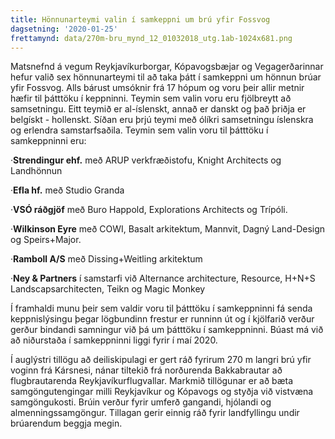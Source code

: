 ```yaml
---
title: Hönnunarteymi valin í samkeppni um brú yfir Fossvog
dagsetning: '2020-01-25'
frettamynd: data/270m-bru_mynd_12_01032018_utg.1ab-1024x681.png
---
```

Matsnefnd á vegum Reykjavíkurborgar, Kópavogsbæjar og Vegagerðarinnar hefur valið sex hönnunarteymi til að taka þátt í samkeppni um hönnun brúar yfir Fossvog. Alls bárust umsóknir frá 17 hópum og voru þeir allir metnir hæfir til þátttöku í keppninni. Teymin sem valin voru eru fjölbreytt að samsetningu. Eitt teymið er al-íslenskt, annað er danskt og það þriðja er belgískt - hollenskt. Síðan eru þrjú teymi með ólíkri samsetningu íslenskra og erlendra samstarfsaðila. Teymin sem valin voru til þátttöku í samkeppninni eru:

·**Strendingur ehf.** með ARUP verkfræðistofu, Knight Architects og Landhönnun

·**Efla hf.** með Studio Granda

·**VSÓ ráðgjöf** með Buro Happold, Explorations Architects og Trípóli.

·**Wilkinson Eyre** með COWI, Basalt arkitektum, Mannvit, Dagný Land-Design og Speirs+Major.

·**Ramboll A/S** með Dissing+Weitling arkitektum

·**Ney & Partners** í samstarfi við Alternance architecture, Resource, H+N+S Landscapsarchitecten, Teikn og Magic Monkey

Í framhaldi munu þeir sem valdir voru til þátttöku í samkeppninni fá senda keppnislýsingu þegar lögbundinn frestur er runninn út og í kjölfarið verður gerður bindandi samningur við þá um þátttöku í samkeppninni. Búast má við að niðurstaða í samkeppninni liggi fyrir í maí 2020.

Í auglýstri tillögu að deiliskipulagi er gert ráð fyrirum 270 m langri brú yfir voginn frá Kársnesi, nánar tiltekið frá norðurenda Bakkabrautar að flugbrautarenda Reykjavíkurflugvallar. Markmið tillögunar er að bæta samgöngutengingar milli Reykjavíkur og Kópavogs og styðja við vistvæna samgöngukosti. Brúin verður fyrir umferð gangandi, hjólandi og almenningssamgöngur. Tillagan gerir einnig ráð fyrir landfyllingu undir brúarendum beggja megin.
